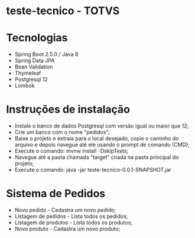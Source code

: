 # teste-tecnico - TOTVS

# Tecnologias #
- Spring Boot 2.5.0 / Java 8
- Spring Data JPA
- Bean Validation
- Thymeleaf 
- Postgresql 12
- Lombok

# Instruções de instalação #
- Instale o banco de dados Postgresql com versão igual ou maior que 12;
- Crie um banco com o nome "pedidos";
- Baixe o projeto e extraia para o local desejado, copie o caminho do arquivo e depois navegue até ele usando o prompt de comando (CMD);
- Execute o comando: mvnw install -DskipTests;
- Navegue até a pasta chamada "target" criada na pasta principal do projeto;
- Execute o comando: java -jar teste-tecnico-0.0.1-SNAPSHOT.jar

# Sistema de Pedidos #
- Novo pedido - Cadastra um novo pedido;
- Listagem de pedidos - Lista todos os pedidos;
- Listagem de produtos - Lista todos os produtos;
- Novo produto - Cadastra um novo produto;
